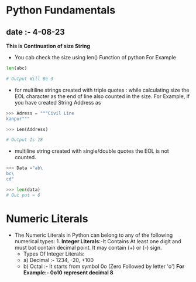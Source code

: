 # Python Fundamentals 

## date :- 4-08-23

**This is Continuation of size String**
- You cab check the size using len() Function of python For Example
```py
len(abc)

# Output Will Be 3
```
- for multiline strings created with triple quotes :  while calculating size the EOL character as the end of line also counted in the size. For Example, if you have created String Address as
```py
>>> Adress = """Civil Line
kanpur"""

>>> Len(Address)

# Output Is 18
```
- multiline string created with single/double quotes the EOL is not counted.
```py
>>> Data ="ab\
bc\
cd"

>>> len(data)
# Out put = 6
```

# Numeric Literals
- The Numeric Literals in Python can belong to any of the following numerical types:
            1. **Integer Literals**:-It Contains At least one digit and must bot    contain decimal point. It may contain  (+) or (-) sign.
     - Types Of Integer Literals:
     - a) Decimal :- 1234, -20, +100
     - b) Octal :- It starts from symbol 0o (Zero Followed by letter 'o')
             **For Example:- 0o10 represent decimal 8**     
            
